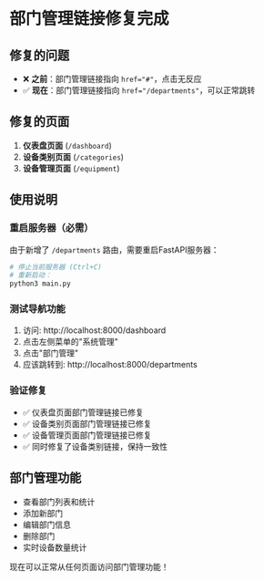# 部门管理链接修复完成

## 修复的问题
- ❌ **之前**：部门管理链接指向 `href="#"`，点击无反应
- ✅ **现在**：部门管理链接指向 `href="/departments"`，可以正常跳转

## 修复的页面
1. **仪表盘页面** (`/dashboard`)
2. **设备类别页面** (`/categories`) 
3. **设备管理页面** (`/equipment`)

## 使用说明

### 重启服务器（必需）
由于新增了 `/departments` 路由，需要重启FastAPI服务器：

```bash
# 停止当前服务器 (Ctrl+C)
# 重新启动：
python3 main.py
```

### 测试导航功能
1. 访问: http://localhost:8000/dashboard
2. 点击左侧菜单的"系统管理"
3. 点击"部门管理"
4. 应该跳转到: http://localhost:8000/departments

### 验证修复
- ✅ 仪表盘页面部门管理链接已修复
- ✅ 设备类别页面部门管理链接已修复  
- ✅ 设备管理页面部门管理链接已修复
- ✅ 同时修复了设备类别链接，保持一致性

## 部门管理功能
- 查看部门列表和统计
- 添加新部门
- 编辑部门信息
- 删除部门
- 实时设备数量统计

现在可以正常从任何页面访问部门管理功能！